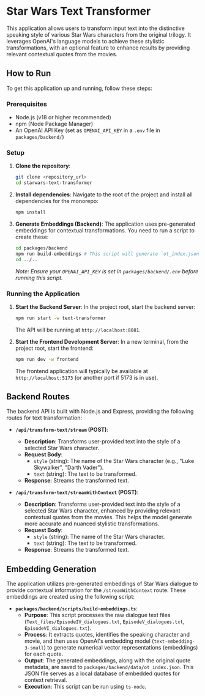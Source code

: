 # Star Wars Text Transformer

This application allows users to transform input text into the distinctive speaking style of various Star Wars characters from the original trilogy. It leverages OpenAI's language models to achieve these stylistic transformations, with an optional feature to enhance results by providing relevant contextual quotes from the movies.

## How to Run

To get this application up and running, follow these steps:

### Prerequisites

*   Node.js (v18 or higher recommended)
*   npm (Node Package Manager)
*   An OpenAI API Key (set as `OPENAI_API_KEY` in a `.env` file in `packages/backend/`)

### Setup

1.  **Clone the repository**:
    ```bash
    git clone <repository_url>
    cd starwars-text-transformer
    ```
2.  **Install dependencies**:
    Navigate to the root of the project and install all dependencies for the monorepo:
    ```bash
    npm install
    ```
3.  **Generate Embeddings (Backend)**:
    The application uses pre-generated embeddings for contextual transformations. You need to run a script to create these:
    ```bash
    cd packages/backend
    npm run build-embeddings # This script will generate `ot_index.json` in `packages/backend/data/`
    cd ../..
    ```
    *Note: Ensure your `OPENAI_API_KEY` is set in `packages/backend/.env` before running this script.*

### Running the Application

1.  **Start the Backend Server**:
    In the project root, start the backend server:
    ```bash
    npm run start -w text-transformer
    ```
    The API will be running at `http://localhost:8081`.

2.  **Start the Frontend Development Server**:
    In a new terminal, from the project root, start the frontend:
    ```bash
    npm run dev -w frontend
    ```
    The frontend application will typically be available at `http://localhost:5173` (or another port if 5173 is in use).

## Backend Routes

The backend API is built with Node.js and Express, providing the following routes for text transformation:

*   **`/api/transform-text/stream` (POST)**:
    *   **Description**: Transforms user-provided text into the style of a selected Star Wars character.
    *   **Request Body**:
        *   `style` (string): The name of the Star Wars character (e.g., "Luke Skywalker", "Darth Vader").
        *   `text` (string): The text to be transformed.
    *   **Response**: Streams the transformed text.

*   **`/api/transform-text/streamWithContext` (POST)**:
    *   **Description**: Transforms user-provided text into the style of a selected Star Wars character, enhanced by providing relevant contextual quotes from the movies. This helps the model generate more accurate and nuanced stylistic transformations.
    *   **Request Body**:
        *   `style` (string): The name of the Star Wars character.
        *   `text` (string): The text to be transformed.
    *   **Response**: Streams the transformed text.

## Embedding Generation

The application utilizes pre-generated embeddings of Star Wars dialogue to provide contextual information for the `/streamWithContext` route. These embeddings are created using the following script:

*   **`packages/backend/scripts/build-embeddings.ts`**:
    *   **Purpose**: This script processes the raw dialogue text files (`Text_files/EpisodeIV_dialogues.txt`, `EpisodeV_dialogues.txt`, `EpisodeVI_dialogues.txt`).
    *   **Process**: It extracts quotes, identifies the speaking character and movie, and then uses OpenAI's embedding model (`text-embedding-3-small`) to generate numerical vector representations (embeddings) for each quote.
    *   **Output**: The generated embeddings, along with the original quote metadata, are saved to `packages/backend/data/ot_index.json`. This JSON file serves as a local database of embedded quotes for context retrieval.
    *   **Execution**: This script can be run using `ts-node`.

